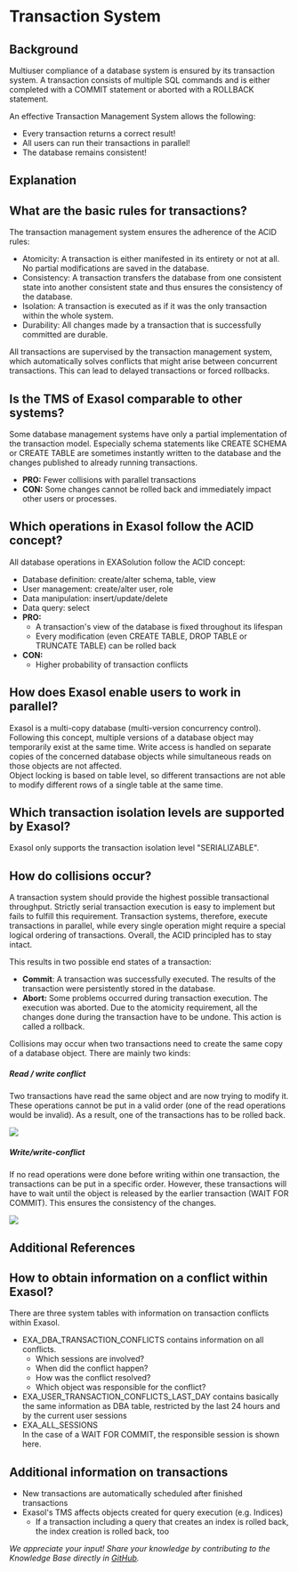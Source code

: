 # Transaction System 
## Background

Multiuser compliance of a database system is ensured by its transaction system. A transaction consists of multiple SQL commands and is either completed with a COMMIT statement or aborted with a ROLLBACK statement.

An effective Transaction Management System allows the following:

* Every transaction returns a correct result!
* All users can run their transactions in parallel!
* The database remains consistent!

## Explanation

## What are the basic rules for transactions?

The transaction management system ensures the adherence of the ACID rules:

* Atomicity: A transaction is either manifested in its entirety or not at all. No partial modifications are saved in the database.
* Consistency: A transaction transfers the database from one consistent state into another consistent state and thus ensures the consistency of the database.
* Isolation: A transaction is executed as if it was the only transaction within the whole system.
* Durability: All changes made by a transaction that is successfully committed are durable.

All transactions are supervised by the transaction management system, which automatically solves conflicts that might arise between concurrent transactions. This can lead to delayed transactions or forced rollbacks.

## Is the TMS of Exasol comparable to other systems?

Some database management systems have only a partial implementation of the transaction model. Especially schema statements like CREATE SCHEMA or CREATE TABLE are sometimes instantly written to the database and the changes published to already running transactions.

* **PRO:** Fewer collisions with parallel transactions
* **CON:** Some changes cannot be rolled back and immediately impact other users or processes.

## Which operations in Exasol follow the ACID concept?

All database operations in EXASolution follow the ACID concept:

* Database definition: create/alter schema, table, view
* User management: create/alter user, role
* Data manipulation: insert/update/delete
* Data query: select
* **PRO:**
	+ A transaction's view of the database is fixed throughout its lifespan
	+ Every modification (even CREATE TABLE, DROP TABLE or TRUNCATE TABLE) can be rolled back
* **CON:**
	+ Higher probability of transaction conflicts

## How does Exasol enable users to work in parallel?

Exasol is a multi-copy database (multi-version concurrency control). Following this concept, multiple versions of a database object may temporarily exist at the same time. Write access is handled on separate copies of the concerned database objects while simultaneous reads on those objects are not affected.  
Object locking is based on table level, so different transactions are not able to modify different rows of a single table at the same time.

## Which transaction isolation levels are supported by Exasol?

Exasol only supports the transaction isolation level "SERIALIZABLE".

## How do collisions occur?

A transaction system should provide the highest possible transactional throughput. Strictly serial transaction execution is easy to implement but fails to fulfill this requirement. Transaction systems, therefore, execute transactions in parallel, while every single operation might require a special logical ordering of transactions. Overall, the ACID principled has to stay intact.

This results in two possible end states of a transaction:

* **Commit**: A transaction was successfully executed. The results of the transaction were persistently stored in the database.
* **Abort:** Some problems occurred during transaction execution. The execution was aborted. Due to the atomicity requirement, all the changes done during the transaction have to be undone. This action is called a rollback.

Collisions may occur when two transactions need to create the same copy of a database object. There are mainly two kinds:

##### Read / write conflict

Two transactions have read the same object and are now trying to modify it. These operations cannot be put in a valid order (one of the read operations would be invalid). As a result, one of the transactions has to be rolled back.

![](images/read_write_conflict.png)

##### Write/write-conflict

If no read operations were done before writing within one transaction, the transactions can be put in a specific order. However, these transactions will have to wait until the object is released by the earlier transaction (WAIT FOR COMMIT). This ensures the consistency of the changes.

![](images/write_write_conflict.png)

## Additional References

## How to obtain information on a conflict within Exasol?

There are three system tables with information on transaction conflicts within Exasol.

* EXA_DBA_TRANSACTION_CONFLICTS contains information on all conflicts.
	+ Which sessions are involved?
	+ When did the conflict happen?
	+ How was the conflict resolved?
	+ Which object was responsible for the conflict?
* EXA_USER_TRANSACTION_CONFLICTS_LAST_DAY contains basically the same information as DBA table, restricted by the last 24 hours and by the current user sessions
* EXA_ALL_SESSIONS  
In the case of a WAIT FOR COMMIT, the responsible session is shown here.

## Additional information on transactions

* New transactions are automatically scheduled after finished transactions
* Exasol's TMS affects objects created for query execution (e.g. Indices)
	+ If a transaction including a query that creates an index is rolled back, the index creation is rolled back, too

*We appreciate your input! Share your knowledge by contributing to the Knowledge Base directly in [GitHub](https://github.com/exasol/public-knowledgebase).* 
